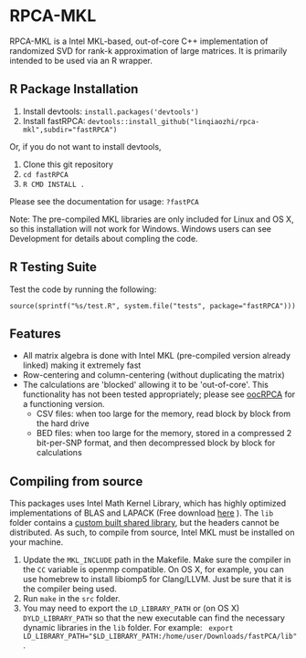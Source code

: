 # RPCA-MKL
RPCA-MKL is a Intel MKL-based, out-of-core C++ implementation of randomized SVD for rank-k approximation of large matrices. It is primarily intended to be used via an R wrapper.   

## R Package Installation

1. Install devtools: `install.packages('devtools')`
2. Install fastRPCA: `devtools::install_github("linqiaozhi/rpca-mkl",subdir="fastRPCA")`

Or, if you do not want to install devtools,
1.  Clone this git repository
2. `cd fastRPCA`
3. `R CMD INSTALL .`

Please see the documentation for usage: `?fastPCA` 

Note: The pre-compiled MKL libraries are only included for Linux and OS X, so this installation will not work for Windows. Windows users can see Development for details about compling the code. 

## R Testing Suite
Test the code by running the following:

`source(sprintf("%s/test.R", system.file("tests", package="fastRPCA")))`


## Features
* All matrix algebra is done with Intel MKL (pre-compiled version already linked) making it extremely fast
* Row-centering and column-centering (without duplicating the matrix)
* The calculations are 'blocked' allowing it to be 'out-of-core'. This functionality has not been tested appropriately; please see [oocRPCA]( https://github.com/klugerlab/oocpca ) for a functioning version.
  * CSV files: when too large for the memory, read block by block from the hard drive
  * BED files: when too large for the memory, stored in a compressed 2 bit-per-SNP format, and then decompressed block by block for calculations


## Compiling from source
This packages uses Intel Math Kernel Library, which has highly optimized implementations of BLAS and LAPACK (Free download [here](https://software.intel.com/sites/campaigns/nest/) ).  The `lib` folder contains a [custom built shared library](https://software.intel.com/en-us/node/528690), but the headers cannot be distributed.  As such, to compile from source, Intel MKL must be installed on your machine.

1. Update the `MKL_INCLUDE` path in the Makefile. Make sure the compiler in the `CC` variable is openmp compatible.  On OS X, for example, you can use homebrew to install libiomp5 for Clang/LLVM. Just be sure that it is the compiler being used.
2. Run  `make` in the `src` folder.
3. You may need to export the `LD_LIBRARY_PATH` or (on OS X)  `DYLD_LIBRARY_PATH` so that the new executable can find the necessary dynamic libraries in the `lib` folder. For example: ` export LD_LIBRARY_PATH="$LD_LIBRARY_PATH:/home/user/Downloads/fastPCA/lib"`. 

